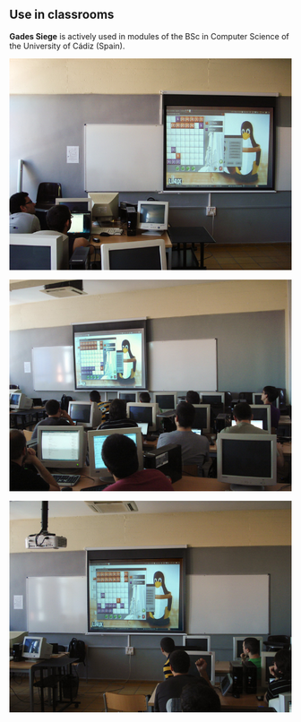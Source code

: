 ## Use in classrooms ##

**Gades Siege** is actively used in modules of the BSc in Computer Science of the University of Cádiz (Spain).

![img1.jpg](img1.jpg)

![img2.jpg](img2.jpg)

![img3.jpg](img3.jpg)
